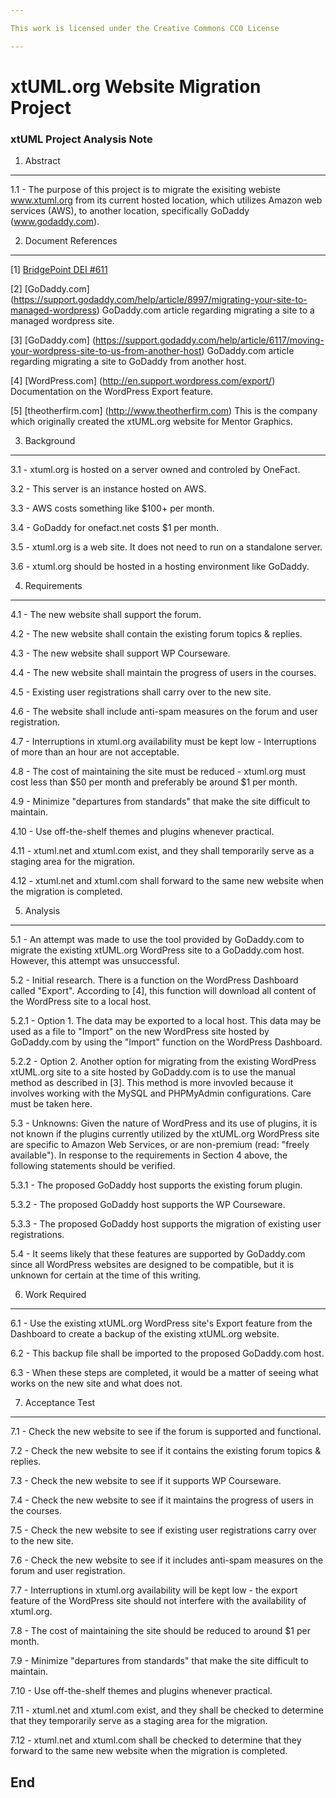 ```yaml
---

This work is licensed under the Creative Commons CC0 License

---
```


# xtUML.org Website Migration Project
### xtUML Project Analysis Note


1. Abstract
-----------
1.1 - The purpose of this project is to migrate the exisiting webiste www.xtuml.org from its current hosted location, 
which utilizes Amazon web services (AWS), to another location, specifically GoDaddy (www.godaddy.com).

2. Document References
----------------------

[1] [BridgePoint DEI #611](https://support.onefact.net/redmine/issues/611)

[2] [GoDaddy.com] (https://support.godaddy.com/help/article/8997/migrating-your-site-to-managed-wordpress) GoDaddy.com
article regarding migrating a site to a managed wordpress site.

[3] [GoDaddy.com] (https://support.godaddy.com/help/article/6117/moving-your-wordpress-site-to-us-from-another-host) 
GoDaddy.com article regarding migrating a site to GoDaddy from another host.

[4] [WordPress.com] (http://en.support.wordpress.com/export/) Documentation on the WordPress Export feature.

[5] [theotherfirm.com] (http://www.theotherfirm.com) This is the company which originally created the xtUML.org website for Mentor Graphics.


3. Background
-------------

3.1 - xtuml.org is hosted on a server owned and controled by OneFact.

3.2 - This server is an instance hosted on AWS.

3.3 - AWS costs something like $100+ per month.

3.4 - GoDaddy for onefact.net costs $1 per month.

3.5 - xtuml.org is a web site.  It does not need to run on a standalone server.

3.6 - xtuml.org should be hosted in a hosting environment like GoDaddy.


4. Requirements
---------------

4.1 - The new website shall support the forum.

4.2 - The new website shall contain the existing forum topics & replies.

4.3 - The new website shall support WP Courseware.

4.4 - The new website shall maintain the progress of users in the courses.

4.5 - Existing user registrations shall carry over to the new site.

4.6 - The website shall include anti-spam measures on the forum and user registration.

4.7 - Interruptions in xtuml.org availability must be kept low - Interruptions of more than an hour are not acceptable.

4.8 - The cost of maintaining the site must be reduced - xtuml.org must cost less than $50 per month and preferably be around $1 per month.

4.9 - Minimize "departures from standards" that make the site difficult to maintain.

4.10 - Use off-the-shelf themes and plugins whenever practical.

4.11 - xtuml.net and xtuml.com exist, and they shall temporarily serve as a staging area for the migration.

4.12 - xtuml.net and xtuml.com shall forward to the same new website when the migration is completed.


5. Analysis
-----------

5.1 - An attempt was made to use the tool provided by GoDaddy.com to migrate the existing xtUML.org WordPress site 
to a GoDaddy.com host. However, this attempt was unsuccessful.

5.2 - Initial research.  There is a function on the WordPress Dashboard called "Export".  According to [4], 
this function will download all content of the WordPress site to a local host.

5.2.1 - Option 1. The data may be exported to a local host.  This data may be used as a file to "Import" on the new 
WordPress site hosted by GoDaddy.com by using the "Import" function on the WordPress Dashboard.

5.2.2 - Option 2.  Another option for migrating from the existing WordPress xtUML.org site to a site hosted by 
GoDaddy.com is to use the manual method as described in [3].  This method is more invovled because it involves 
working with the MySQL and PHPMyAdmin configurations.  Care must be taken here.

5.3 - Unknowns: Given the nature of WordPress and its use of plugins, it is not known if the plugins currently 
utilized by the xtUML.org WordPress site are specific to Amazon Web Services, or are non-premium 
(read: "freely available").  In response to the requirements in Section 4 above, the following statements should be 
verified.

5.3.1 - The proposed GoDaddy host supports the existing forum plugin.

5.3.2 - The proposed GoDaddy host supports the WP Courseware.

5.3.3 - The proposed GoDaddy host supports the migration of existing user registrations.

5.4 - It seems likely that these features are supported by GoDaddy.com since all WordPress websites are designed to be compatible, but it is unknown for certain at the time of this writing.


6. Work Required
----------------
6.1 - Use the existing xtUML.org WordPress site's Export feature from the Dashboard to create a backup of the 
existing xtUML.org website. 

6.2 - This backup file shall be imported to the proposed GoDaddy.com host.

6.3 - When these steps are completed, it would be a matter of seeing what works on the new site and what does not.


7. Acceptance Test
------------------

7.1 - Check the new website to see if the forum is supported and functional.

7.2 - Check the new website to see if it contains the existing forum topics & replies.

7.3 - Check the new website to see if it supports WP Courseware.

7.4 - Check the new website to see if it maintains the progress of users in the courses.

7.5 - Check the new website to see if existing user registrations carry over to the new site.

7.6 - Check the new website to see if it includes anti-spam measures on the forum and user registration.

7.7 - Interruptions in xtuml.org availability will be kept low - the export feature of the WordPress site should not
interfere with the availability of xtuml.org.

7.8 - The cost of maintaining the site should be reduced to around $1 per month.

7.9 - Minimize "departures from standards" that make the site difficult to maintain.

7.10 - Use off-the-shelf themes and plugins whenever practical.

7.11 - xtuml.net and xtuml.com exist, and they shall be checked to determine that they temporarily serve as a staging 
area for the migration.

7.12 - xtuml.net and xtuml.com shall be checked to determine that they forward to the same new website when the 
migration is completed.



End
---

